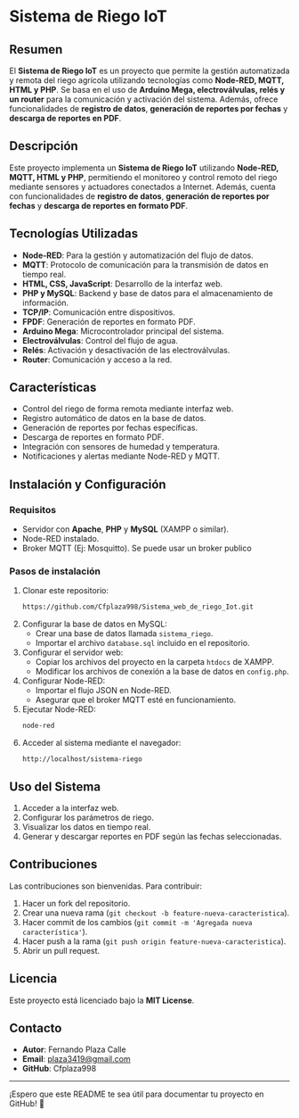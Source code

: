 # Sistema de Riego IoT

## Resumen

El **Sistema de Riego IoT** es un proyecto que permite la gestión automatizada y remota del riego agrícola utilizando tecnologías como **Node-RED, MQTT, HTML y PHP**. Se basa en el uso de **Arduino Mega, electroválvulas, relés y un router** para la comunicación y activación del sistema. Además, ofrece funcionalidades de **registro de datos**, **generación de reportes por fechas** y **descarga de reportes en PDF**.

## Descripción

Este proyecto implementa un **Sistema de Riego IoT** utilizando **Node-RED, MQTT, HTML y PHP**, permitiendo el monitoreo y control remoto del riego mediante sensores y actuadores conectados a Internet. Además, cuenta con funcionalidades de **registro de datos**, **generación de reportes por fechas** y **descarga de reportes en formato PDF**.

## Tecnologías Utilizadas

- **Node-RED**: Para la gestión y automatización del flujo de datos.
- **MQTT**: Protocolo de comunicación para la transmisión de datos en tiempo real.
- **HTML, CSS, JavaScript**: Desarrollo de la interfaz web.
- **PHP y MySQL**: Backend y base de datos para el almacenamiento de información.
- **TCP/IP**: Comunicación entre dispositivos.
- **FPDF**: Generación de reportes en formato PDF.
- **Arduino Mega**: Microcontrolador principal del sistema.
- **Electroválvulas**: Control del flujo de agua.
- **Relés**: Activación y desactivación de las electroválvulas.
- **Router**: Comunicación y acceso a la red.

## Características

- Control del riego de forma remota mediante interfaz web.
- Registro automático de datos en la base de datos.
- Generación de reportes por fechas específicas.
- Descarga de reportes en formato PDF.
- Integración con sensores de humedad y temperatura.
- Notificaciones y alertas mediante Node-RED y MQTT.

## Instalación y Configuración

### Requisitos

- Servidor con **Apache**, **PHP** y **MySQL** (XAMPP o similar).
- Node-RED instalado.
- Broker MQTT (Ej: Mosquitto). Se puede usar un broker publico

### Pasos de instalación

1. Clonar este repositorio:
   ```bash
   https://github.com/Cfplaza998/Sistema_web_de_riego_Iot.git
   ```
2. Configurar la base de datos en MySQL:
   - Crear una base de datos llamada `sistema_riego`.
   - Importar el archivo `database.sql` incluido en el repositorio.
3. Configurar el servidor web:
   - Copiar los archivos del proyecto en la carpeta `htdocs` de XAMPP.
   - Modificar los archivos de conexión a la base de datos en `config.php`.
4. Configurar Node-RED:
   - Importar el flujo JSON en Node-RED.
   - Asegurar que el broker MQTT esté en funcionamiento.
5. Ejecutar Node-RED:
   ```bash
   node-red
   ```
6. Acceder al sistema mediante el navegador:
   ```
   http://localhost/sistema-riego
   ```

## Uso del Sistema

1. Acceder a la interfaz web.
2. Configurar los parámetros de riego.
3. Visualizar los datos en tiempo real.
4. Generar y descargar reportes en PDF según las fechas seleccionadas.

## Contribuciones

Las contribuciones son bienvenidas. Para contribuir:

1. Hacer un fork del repositorio.
2. Crear una nueva rama (`git checkout -b feature-nueva-caracteristica`).
3. Hacer commit de los cambios (`git commit -m 'Agregada nueva característica'`).
4. Hacer push a la rama (`git push origin feature-nueva-caracteristica`).
5. Abrir un pull request.

## Licencia

Este proyecto está licenciado bajo la **MIT License**.

## Contacto

- **Autor**: Fernando Plaza Calle
- **Email**: plaza3419@gmail.com
- **GitHub**: Cfplaza998

---

¡Espero que este README te sea útil para documentar tu proyecto en GitHub! 🚀

